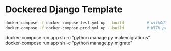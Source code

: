 # Dockered Django Template

```bash
docker-compose -f docker-compose-test.yml up --build          # withOUT proxy
docker-compose -f docker-compose-prod.yml up --build          # WITH proxy
```

docker-compose run app sh -c "python manage.py makemigrations"
docker-compose run app sh -c "python manage.py migrate"